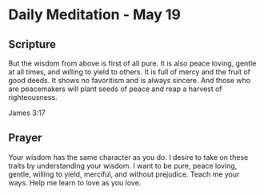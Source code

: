 # Daily Meditation - May 19

## Scripture

But the wisdom from above is first of all pure. It is also peace loving, gentle
at all times, and willing to yield to others. It is full of mercy and the fruit
of good deeds. It shows no favoritism and is always sincere. And those who are
peacemakers will plant seeds of peace and reap a harvest of righteousness.

James 3:17


## Prayer

Your wisdom has the same character as you do.  I desire to take on these traits
by understanding your wisdom.  I want to be pure, peace loving, gentle, willing
to yield, merciful, and without prejudice.  Teach me your ways.  Help me learn to 
love as you love.

